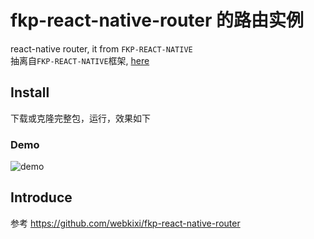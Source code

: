 # fkp-react-native-router 的路由实例
react-native router, it from `FKP-REACT-NATIVE`     
抽离自`FKP-REACT-NATIVE`框架, [here](https://github.com/webkixi/FKP-REACT-NATIVE)  


## Install
下载或克隆完整包，运行，效果如下

### Demo  

![demo](http://www.agzgz.com/images/demo/rn_router.gif)


## Introduce
参考  https://github.com/webkixi/fkp-react-native-router

